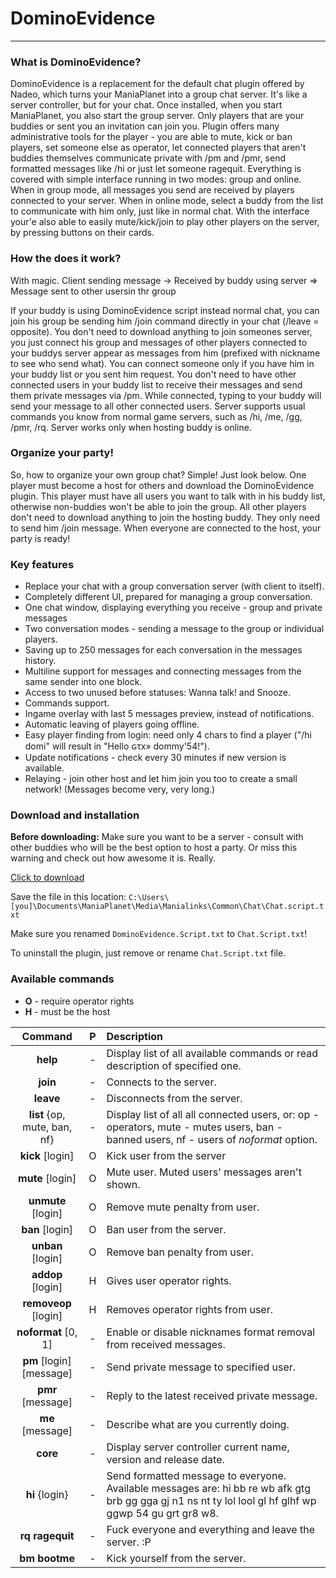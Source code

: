 # DominoEvidence

---

### What is DominoEvidence?
DominoEvidence is a replacement for the default chat plugin offered by Nadeo, which turns your ManiaPlanet into a group chat server. It's like a server controller, but for your chat. Once installed, when you start ManiaPlanet, you also start the group server. Only players that are your buddies or sent you an invitation can join you. Plugin offers many administrative tools for the player - you are able to mute, kick or ban players, set someone else as operator, let connected players that aren't buddies themselves communicate private with /pm and /pmr, send formatted messages like /hi or just let someone ragequit. Everything is covered with simple interface running in two modes: group and online. When in group mode, all messages you send are received by players connected to your server. When in online mode, select a buddy from the list to communicate with him only, just like in normal chat. With the interface your'e also able to easily mute/kick/join to play other players on the server, by pressing buttons on their cards.

### How the does it work?
With magic.
Client sending message -> Received by buddy using server => Message sent to other usersin thr group

If your buddy is using DominoEvidence script instead normal chat, you can join his group be sending him /join command directly in your chat (/leave = opposite). You don't need to download anything to join someones server, you just connect his group and messages of other players connected to your buddys server appear as messages from him (prefixed with nickname to see who send what). You can connect someone only if you have him in your buddy list or you sent him request. You don't need to have other connected users in your buddy list to receive their messages and send them private messages via /pm. While connected, typing to your buddy will send your message to all other connected users. Server supports usual commands you know from normal game servers, such as /hi, /me, /gg, /pmr, /rq. Server works only when hosting buddy is online.

### Organize your party!
So, how to organize your own group chat? Simple! Just look below.
One player must become a host for others and download the DominoEvidence plugin. This player must have all users you want to talk with in his buddy list, otherwise non-buddies won't be able to join the group. All other players don't need to download anything to join the hosting buddy. They only need to send him /join message. When everyone are connected to the host, your party is ready!

### Key features
* Replace your chat with a group conversation server (with client to itself).
* Completely different UI, prepared for managing a group conversation.
* One chat window, displaying everything you receive - group and private messages
* Two conversation modes - sending a message to the group or individual players.
* Saving up to 250 messages for each conversation in the messages history.
* Multiline support for messages and connecting messages from the same sender into one block.
* Access to two unused before statuses: Wanna talk! and Snooze.
* Commands support.
* Ingame overlay with last 5 messages preview, instead of notifications.
* Automatic leaving of players going offline.
* Easy player finding from login: need only 4 chars to find a player ("/hi domi" will result in "Hello ԍτx» dommy'54!").
* Update notifications - check every 30 minutes if new version is available.
* Relaying - join other host and let him join you too to create a small network! (Messages become very, very long.)

### Download and installation
**Before downloading:** Make sure you want to be a server - consult with other buddies who will be the best option to host a party. Or miss this warning and check out how awesome it is. Really.

[Click to download](http://google.com?q=plugin+is+not+ready+yet)

Save the file in this location: `C:\Users\[you]\Documents\ManiaPlanet\Media\Manialinks\Common\Chat\Chat.script.txt`

Make sure you renamed `DominoEvidence.Script.txt` to `Chat.Script.txt`!

To uninstall the plugin, just remove or rename `Chat.Script.txt` file.

### Available commands
* **O** - require operator rights
* **H** - must be the host

| Command | P | Description |
| :-: | :-: | :-- |
| **help** | - | Display list of all available commands or read description of specified one. |
| **join** | - | Connects to the server. |
| **leave** | - | Disconnects from the server. |
| **list** {op, mute, ban, nf} | - | Display list of all all connected users, or: op - operators, mute - mutes users, ban - banned users, nf - users of *noformat* option. |
| **kick** [login] | O | Kick user from the server |
| **mute** [login] | O | Mute user. Muted users' messages aren't shown. |
| **unmute** [login] | O | Remove mute penalty from user. |
| **ban** [login] | O | Ban user from the server. |
| **unban** [login] | O | Remove ban penalty from user. |
| **addop** [login] | H | Gives user operator rights. |
| **removeop** [login] | H | Removes operator rights from user. |
| **noformat** [0, 1] | - | Enable or disable nicknames format removal from received messages. |
| **pm** [login] [message] | - | Send private message to specified user. |
| **pmr** [message] | - | Reply to the latest received private message. |
| **me** [message] | - | Describe what are you currently doing. |
| **core** | - | Display server controller current name, version and release date. |
| **hi** {login} | - | Send formatted message to everyone. Available messages are: hi bb re wb afk gtg brb gg gga gj n1 ns nt ty lol lool gl hf glhf wp ggwp 54 gu grt gr8 w8. |
| **rq ragequit** | - | Fuck everyone and everything and leave the server. :P |
| **bm bootme** | - | Kick yourself from the server. |
